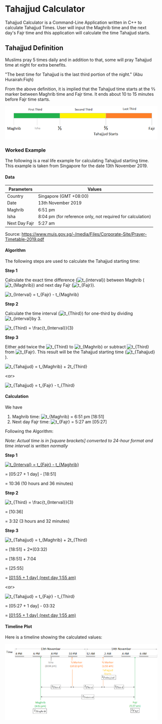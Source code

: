 # Tahajjud Calculator
Tahajjud Calculator is a Command-Line Application written in C++ to calculate Tahajjud Times. User will input the Maghrib time and the next day's Fajr time and this application will calculate the time Tahajjud starts. 

## Tahajjud Definition

Muslims pray 5 times daily and in addition to that, some will pray Tahajjud time at night for extra benefits. 

"The best time for Tahajjud is the last third portion of the night." (Abu Hurairah:Fiqh)

From the above definition, it is implied that the Tahajjud time starts at the ⅔ marker between Maghrib time and Fajr time. It ends about 10 to 15 minutes before Fajr time starts. 


![](/DefinitionTimeline.png)



### Worked Example 

The following is a real life example for calculating Tahajjud starting time. This example is taken from Singapore for the date 13th November 2019. 

#### Data 

| Parameters    | Values                                                     |
| ------------- | ---------------------------------------------------------- |
| Country       | Singapore (GMT +08:00)                                     |
| Date          | 13th November 2019                                         |
| Maghrib       | 6:51 pm                                                    |
| Isha          | 8:04 pm (for reference only, not required for calculation) |
| Next Day Fajr | 5:27 am                                                    |

Source: https://www.muis.gov.sg/-/media/Files/Corporate-Site/Prayer-Timetable-2019.pdf



#### Algorithm 

The following steps are used to calculate the Tahajjud starting time: 

**Step 1**

Calculate the exact time difference (<img src="https://latex.codecogs.com/gif.latex?t_{interval}" title="t_{interval}" />) between Maghrib (<img src="https://latex.codecogs.com/gif.latex?t_{Maghrib}" title="t_{Maghrib}" />) and next day Fajr (<img src="https://latex.codecogs.com/gif.latex?t_{Fajr}" title="t_{Fajr}" />). 

<img src="https://latex.codecogs.com/gif.latex?t_{Interval}&space;=&space;t_{Fajr}&space;-&space;t_{Maghrib}" title="t_{Interval} = t_{Fajr} - t_{Maghrib}" />

**Step 2**

Calculate the time interval (<img src="https://latex.codecogs.com/gif.latex?t_{Third}" title="t_{Third}" />) for one-third by dividing <img src="https://latex.codecogs.com/gif.latex?t_{interval}" title="t_{interval}" />by 3. 
   
<img src="https://latex.codecogs.com/gif.latex?t_{Third}&space;=&space;\frac{t_{Interval}}{3}" title="t_{Third} = \frac{t_{Interval}}{3}" />

**Step 3**

Either add twice the <img src="https://latex.codecogs.com/gif.latex?t_{Third}" title="t_{Third}" /> to <img src="https://latex.codecogs.com/gif.latex?t_{Maghrib}" title="t_{Maghrib}" /> or subtract <img src="https://latex.codecogs.com/gif.latex?t_{Third}" title="t_{Third}" /> from <img src="https://latex.codecogs.com/gif.latex?t_{Fajr}" title="t_{Fajr}" />. This result will be the Tahajjud starting time (<img src="https://latex.codecogs.com/gif.latex?t_{Tahajjud}" title="t_{Tahajjud}" />). 

<img src="https://latex.codecogs.com/gif.latex?t_{Tahajjud}&space;=&space;t_{Maghrib}&space;&plus;&space;2t_{Third}" title="t_{Tahajjud} = t_{Maghrib} + 2t_{Third}" />

&lt;or&gt; 
   
<img src="https://latex.codecogs.com/gif.latex?t_{Tahajjud}&space;=&space;t_{Fajr}&space;-&space;t_{Third}" title="t_{Tahajjud} = t_{Fajr} - t_{Third}" />



#### Calculation 

We have 

1. Maghrib time: <img src="https://latex.codecogs.com/gif.latex?t_{Maghrib}" title="t_{Maghrib}" /> = 6:51 pm [18:51]
2. Next day Fajr time: <img src="https://latex.codecogs.com/gif.latex?t_{Fajr}" title="t_{Fajr}" /> = 5:27 am [05:27]

Following the Algorithm:

*Note: Actual time is in [square brackets] converted to 24-hour format and time interval is written normally* 

**Step 1**

<a href="https://www.codecogs.com/eqnedit.php?latex=t_{Interval}&space;=&space;t_{Fajr}&space;-&space;t_{Maghrib}" target="_blank"><img src="https://latex.codecogs.com/gif.latex?t_{Interval}&space;=&space;t_{Fajr}&space;-&space;t_{Maghrib}" title="t_{Interval} = t_{Fajr} - t_{Maghrib}" /></a> 

= [05:27 + 1 day] - [18:51]

= 10:36 (10 hours and 36 minutes)

**Step 2**

<img src="https://latex.codecogs.com/gif.latex?t_{Third}&space;=&space;\frac{t_{Interval}}{3}" title="t_{Third} = \frac{t_{Interval}}{3}" />

= [10:36]

= 3:32 (3 hours and 32 minutes)

**Step 3**

<img src="https://latex.codecogs.com/gif.latex?t_{Tahajjud}&space;=&space;t_{Maghrib}&space;&plus;&space;2t_{Third}" title="t_{Tahajjud} = t_{Maghrib} + 2t_{Third}" />

= [18:51] + 2*(03:32)

= [18:51] + 7:04

= [25:55]

= <u>[01:55 + 1 day] (next day 1:55 am)</u>

   &lt;or&gt; 

<img src="https://latex.codecogs.com/gif.latex?t_{Tahajjud}&space;=&space;t_{Fajr}&space;-&space;t_{Third}" title="t_{Tahajjud} = t_{Fajr} - t_{Third}" />

= [05:27 + 1 day] - 03:32

= <u>[01:55 + 1 day] (next day 1:55 am)</u>



#### Timeline Plot 

Here is a timeline showing the calculated values: 

![](/SolutionTimeline.png)

